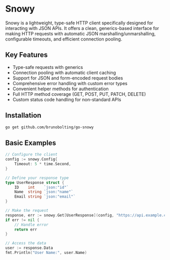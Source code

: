 # Snowy

Snowy is a lightweight, type-safe HTTP client specifically designed for interacting with JSON APIs. It offers a clean, generics-based interface for making HTTP requests with automatic JSON marshalling/unmarshalling, configurable timeouts, and efficient connection pooling.

## Key Features

- Type-safe requests with generics
- Connection pooling with automatic client caching
- Support for JSON and form-encoded request bodies
- Comprehensive error handling with custom error types
- Convenient helper methods for authentication
- Full HTTP method coverage (GET, POST, PUT, PATCH, DELETE)
- Custom status code handling for non-standard APIs

## Installation

```bash
go get github.com/brunobolting/go-snowy
```

## Basic Examples
```go
// Configure the client
config := snowy.Config{
    Timeout: 5 * time.Second,
}

// Define your response type
type UserResponse struct {
    ID    int    `json:"id"`
    Name  string `json:"name"`
    Email string `json:"email"`
}

// Make the request
response, err := snowy.Get[UserResponse](config, "https://api.example.com/users/1", nil, snowy.RequestData{})
if err != nil {
    // Handle error
    return err
}

// Access the data
user := response.Data
fmt.Println("User Name:", user.Name)
```
